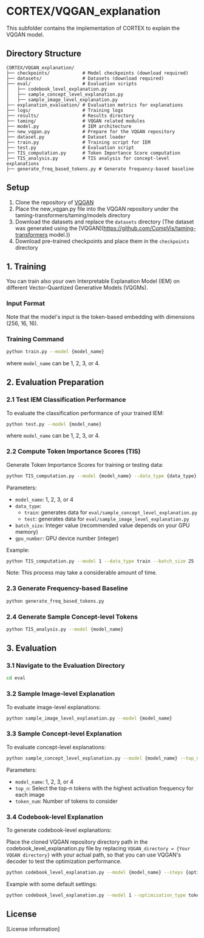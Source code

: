 # CORTEX/VQGAN_explanation

This subfolder contains the implementation of CORTEX to explain the VQGAN model.

## Directory Structure

```
CORTEX/VQGAN_explanation/
├── checkpoints/            # Model checkpoints (download required)
├── datasets/               # Datasets (download required)
├── eval/                   # Evaluation scripts
│   ├── codebook_level_explanation.py
│   ├── sample_concept_level_explanation.py
│   ├── sample_image_level_explanation.py
├── explanation_evaluation/ # Evaluation metrics for explanations
├── logs/                   # Training logs
├── results/                # Results directory
├── taming/                 # VQGAN related modules
├── model.py                # IEM architecture
├── new_vqgan.py            # Prepare for the VQGAN repository
├── dataset.py              # Dataset loader
├── train.py                # Training script for IEM
├── test.py                 # Evaluation script
├── TIS_computation.py      # Token Importance Score computation
├── TIS_analysis.py         # TIS analysis for concept-level explanations
├── generate_freq_based_tokens.py # Generate frequency-based baseline
```

## Setup
1. Clone the repository of [VQGAN](https://github.com/CompVis/taming-transformers)
2. Place the new_vqgan.py file into the VQGAN repository under the taming-transformers/taming/models directory
3. Download the datasets and replace the `datasets` directory
(The dataset was generated using the [VQGAN](https://github.com/CompVis/taming-transformers model.))
4. Download pre-trained checkpoints and place them in the `checkpoints` directory

## 1. Training

You can train also your own Interpretable Explanation Model (IEM) on different Vector-Quantized Generative Models (VQGMs).

### Input Format
Note that the model's input is  the token-based embedding with dimensions (256, 16, 16).

### Training Command
```bash
python train.py --model {model_name}
```
where `model_name` can be 1, 2, 3, or 4.

## 2. Evaluation Preparation

### 2.1 Test IEM Classification Performance

To evaluate the classification performance of your trained IEM:

```bash
python test.py --model {model_name}
```
where `model_name` can be 1, 2, 3, or 4.

### 2.2 Compute Token Importance Scores (TIS)

Generate Token Importance Scores for training or testing data:

```bash
python TIS_computation.py --model {model_name} --data_type {data_type} --batch_size {batch_size} --gpu {gpu_number}
```

Parameters:
- `model_name`: 1, 2, 3, or 4
- `data_type`: 
  - `train`: generates data for `eval/sample_concept_level_explanation.py`
  - `test`: generates data for `eval/sample_image_level_explanation.py`
- `batch_size`: Integer value (recommended value depends on your GPU memory)
- `gpu_number`: GPU device number (integer)

Example:
```bash
python TIS_computation.py --model 1 --data_type train --batch_size 25 --gpu 1
```

Note: This process may take a considerable amount of time.

### 2.3 Generate Frequency-based Baseline

```bash
python generate_freq_based_tokens.py
```

### 2.4 Generate Sample Concept-level Tokens

```bash
python TIS_analysis.py --model {model_name}
```

## 3. Evaluation

### 3.1 Navigate to the Evaluation Directory

```bash
cd eval
```

### 3.2 Sample Image-level Explanation

To evaluate image-level explanations:

```bash
python sample_image_level_explanation.py --model {model_name}
```

### 3.3 Sample Concept-level Explanation

To evaluate concept-level explanations:

```bash
python sample_concept_level_explanation.py --model {model_name} --top_n {top-n value} --token_num {token number}
```

Parameters:
- `model_name`: 1, 2, 3, or 4
- `top_n`: Select the top-n tokens with the highest activation frequency for each image
- `token_num`: Number of tokens to consider

### 3.4 Codebook-level Explanation

To generate codebook-level explanations:

Place the cloned VQGAN repository directory path in the codebook_level_explanation.py file by replacing `VQGAN_directory = {Your VQGAN directory}` with your actual path, so that you can use VQGAN's decoder to test the optimization performance.

```bash
python codebook_level_explanation.py --model {model_name} --steps {optimization_steps} --lr {learning_rate} --optimization_type {token_selection or embedding}
```

Example with some default settings:
```bash
python codebook_level_explanation.py --model 1 --optimization_type token
```

## License

[License information]

